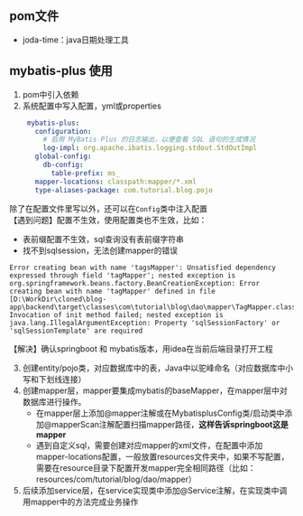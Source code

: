 ## pom文件
- joda-time：java日期处理工具

## mybatis-plus 使用
1. pom中引入依赖
2. 系统配置中写入配置，yml或properties
      ```yaml
       mybatis-plus:
         configuration:
           # 启用 MyBatis Plus 的日志输出，以便查看 SQL 语句的生成情况
           log-impl: org.apache.ibatis.logging.stdout.StdOutImpl
         global-config:
           db-config:
             table-prefix: ms_
         mapper-locations: classpath:mapper/*.xml
         type-aliases-package: com.tutorial.blog.pojo
      ```
除了在配置文件里写以外，还可以在`Config`类中注入配置<br>
【遇到问题】配置不生效，使用配置类也不生效，比如：
- 表前缀配置不生效，sql查询没有表前缀字符串
- 找不到sqlsession，无法创建mapper的错误
```shell
Error creating bean with name 'tagsMapper': Unsatisfied dependency expressed through field 'tagMapper'; nested exception is org.springframework.beans.factory.BeanCreationException: Error creating bean with name 'tagMapper' defined in file [D:\WorkDir\cloned\blog-app\backend\target\classes\com\tutorial\blog\dao\mapper\TagMapper.class]: Invocation of init method failed; nested exception is java.lang.IllegalArgumentException: Property 'sqlSessionFactory' or 'sqlSessionTemplate' are required
```
【解决】确认springboot 和 mybatis版本，用idea在当前后端目录打开工程

3. 创建entity/pojo类，对应数据库中的表，Java中以驼峰命名（对应数据库中小写和下划线连接）
4. 创建mapper层，mapper要集成mybatis的baseMapper，在mapper层中对数据库进行操作。<br>
   - 在mapper层上添加@mapper注解或在MybatisplusConfig类/启动类中添加@mapperScan注解配置扫描mapper路径，**这样告诉springboot这是mapper**
   - 遇到自定义sql，需要创建对应mapper的xml文件，在配置中添加mapper-locations配置，一般放置resources文件夹中，如果不写配置，需要在resource目录下配置开发mapper完全相同路径（比如：resources/com/tutorial/blog/dao/mapper）
5. 后续添加service层，在service实现类中添加@Service注解，在实现类中调用mapper中的方法完成业务操作